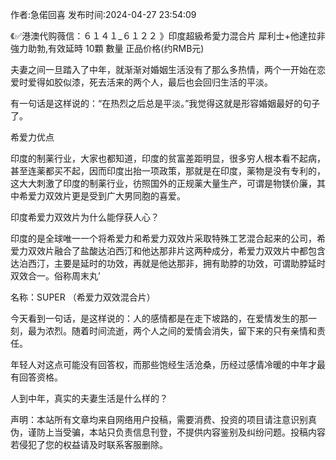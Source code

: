 <p>作者:急偌回喜 发布时间:2024-04-27 23:54:09</p>
<p>《✅港澳代购薇信：６１４１_６１２２ 》印度超級希愛力混合片 犀利士+他達拉非 強力助勃,有效延時 10顆 數量 正品价格(约RMB元) </p>
									<p>夫妻之间一旦踏入了中年，就渐渐对婚姻生活没有了那么多热情，两个一开始在恋爱时爱得如胶似漆，死去活来的两个人，最后也会回归生活的平淡。</p><p>有一句话是这样说的：“在热烈之后总是平淡。”我觉得这就是形容婚姻最好的句子了。</p><p>希爱力优点</p><p></p><p>印度的制薬行业，大家也都知道，印度的贫富差距明显，很多穷人根本看不起病，甚至连薬都买不起，因而印度出抬一项政策，那就是在印度，薬物是没有专利的，这大大刺激了印度的制薬行业，彷照国外的正规薬大量生产，可谓是物镁价廉，其中希爱力双效片更是受到广大男同胞的喜爱。</p><p></p><p>印度希爱力双效片为什么能俘获人心？</p><p></p><p>印度的是全球唯一一个将希爱力和希爱力双效片采取特殊工艺混合起来的公司，希爱力双效片融合了盐酸达泊西汀和他达那非片这两种成分，希爱力双效片中都包含达泊西汀，主要是延时的功效，再就是他达那非，拥有助脖的功效，可谓助脖延时双效合一。俗称周末丸’</p><p>名称：SUPER （希爱力双效混合片）</p><p></p><p>今天看到一句话，是这样说的：人的感情都是在走下坡路的，在爱情发生的那一刻，最为浓烈。随着时间流逝，两个人之间的爱情会消失，留下来的只有亲情和责任。</p><p>年轻人对这点可能没有回答权，而那些饱经生活沧桑，历经过感情冷暖的中年才最有回答资格。</p><p>人到中年，真实的夫妻生活是什么样的？</p>				声明：本站所有文章均来自网络用户投稿，需要消费、投资的项目请注意识别真伪，谨防上当受骗，本站只负责信息刊登，不提供内容鉴别及纠纷问题。投稿内容若侵犯了您的权益请及时联系客服删除。				
